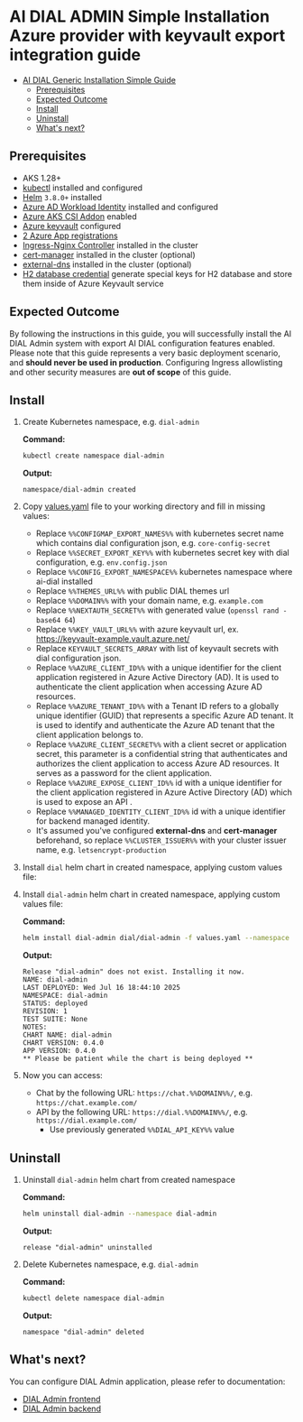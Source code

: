 # AI DIAL ADMIN Simple Installation Azure provider with keyvault export integration guide

- [AI DIAL Generic Installation Simple Guide](#ai-dial-generic-installation-simple-guide)
  - [Prerequisites](#prerequisites)
  - [Expected Outcome](#expected-outcome)
  - [Install](#install)
  - [Uninstall](#uninstall)
  - [What's next?](#whats-next)

## Prerequisites

- AKS 1.28+
- [kubectl](https://kubernetes.io/docs/tasks/tools/#kubectl) installed and configured
- [Helm](https://helm.sh/docs/intro/install/) `3.8.0+` installed
- [Azure AD Workload Identity](https://azure.github.io/azure-workload-identity/docs/introduction.html) installed and configured
- [Azure AKS CSI Addon](https://learn.microsoft.com/en-us/azure/aks/csi-storage-drivers) enabled
- [Azure keyvault](https://learn.microsoft.com/en-us/azure/key-vault/) configured
- [2 Azure App registrations](https://github.com/epam/ai-dial-admin-backend/blob/development/docs/azure_configuration.md)
- [Ingress-Nginx Controller](https://kubernetes.github.io/ingress-nginx/deploy/) installed in the cluster
- [cert-manager](https://cert-manager.io/docs/installation/) installed in the cluster (optional)
- [external-dns](https://github.com/kubernetes-sigs/external-dns) installed in the cluster (optional)
- [H2 database credential](https://github.com/epam/ai-dial-admin-backend/blob/development/secrets-utils/keys_generator.py) generate special keys for H2 database and store them inside of Azure Keyvault service


## Expected Outcome

By following the instructions in this guide, you will successfully install the AI DIAL Admin system with export AI DIAL configuration features enabled.
Please note that this guide represents a very basic deployment scenario, and **should never be used in production**.
Configuring Ingress allowlisting and other security measures are **out of scope** of this guide.

## Install

1. Create Kubernetes namespace, e.g. `dial-admin`

    **Command:**

    ```sh
    kubectl create namespace dial-admin
    ```

    **Output:**

    ```console
    namespace/dial-admin created
    ```

1. Copy [values.yaml](values.yaml) file to your working directory and fill in missing values:
    - Replace `%%CONFIGMAP_EXPORT_NAMES%%` with kubernetes secret name which contains dial configuration json, e.g. `core-config-secret`
    - Replace `%%SECRET_EXPORT_KEY%%` with kubernetes secret key with dial configuration, e.g. `env.config.json`
    - Replace `%%CONFIG_EXPORT_NAMESPACE%%` kubernetes namespace where ai-dial installed
    - Replace `%%THEMES_URL%%` with public DIAL themes url
    - Replace `%%DOMAIN%%` with your domain name, e.g. `example.com`
    - Replace `%%NEXTAUTH_SECRET%%` with generated value (`openssl rand -base64 64`)
    - Replace `%%KEY_VAULT_URL%%` with azure keyvault url, ex. https://keyvault-example.vault.azure.net/ 
    - Replace `KEYVAULT_SECRETS_ARRAY` with list of keyvault secrets with dial configuration json.
    - Replace `%%AZURE_CLIENT_ID%%` with a unique identifier for the client application registered in Azure Active Directory (AD). It is used to authenticate the client application when accessing Azure AD resources.
    - Replace `%%AZURE_TENANT_ID%%` with a Tenant ID refers to a globally unique identifier (GUID) that represents a specific Azure AD tenant. It is used to identify and authenticate the Azure AD tenant that the client application belongs to.
    - Replace `%%AZURE_CLIENT_SECRET%%` with a client secret or application secret, this parameter is a confidential string that authenticates and authorizes the client application to access Azure AD resources. It serves as a password for the client application.
    - Replace `%%AZURE_EXPOSE_CLIENT_ID%%` id with a unique identifier for the client application registered in Azure Active Directory (AD) which is used to expose an API .
    - Replace `%%MANAGED_IDENTITY_CLIENT_ID%%` id with a unique identifier for backend managed identity.
    - It's assumed you've configured **external-dns** and **cert-manager** beforehand, so replace `%%CLUSTER_ISSUER%%` with your cluster issuer name, e.g. `letsencrypt-production`

1. Install `dial` helm chart in created namespace, applying custom values file:

2. Install `dial-admin` helm chart in created namespace, applying custom values file:

    **Command:**

    ```sh
    helm install dial-admin dial/dial-admin -f values.yaml --namespace dial-admin
    ```
    **Output:**

    ```console
    Release "dial-admin" does not exist. Installing it now.
    NAME: dial-admin
    LAST DEPLOYED: Wed Jul 16 18:44:10 2025
    NAMESPACE: dial-admin
    STATUS: deployed
    REVISION: 1
    TEST SUITE: None
    NOTES:
    CHART NAME: dial-admin
    CHART VERSION: 0.4.0
    APP VERSION: 0.4.0
    ** Please be patient while the chart is being deployed **
    ```

3. Now you can access:
    - Chat by the following URL: `https://chat.%%DOMAIN%%/`, e.g. `https://chat.example.com/`
    - API by the following URL: `https://dial.%%DOMAIN%%/`, e.g. `https://dial.example.com/`
      - Use previously generated `%%DIAL_API_KEY%%` value

## Uninstall

1. Uninstall `dial-admin` helm chart from created namespace

    **Command:**

    ```sh
    helm uninstall dial-admin --namespace dial-admin
    ```

    **Output:**

    ```console
    release "dial-admin" uninstalled
    ```

1. Delete Kubernetes namespace, e.g. `dial-admin`

    **Command:**

    ```sh
    kubectl delete namespace dial-admin
    ```

    **Output:**

    ```console
    namespace "dial-admin" deleted
    ```

## What's next?

You can configure DIAL Admin application, please refer to documentation:

- [DIAL Admin frontend](https://github.com/epam/ai-dial-admin-frontend)
- [DIAL Admin backend]((https://github.com/epam/ai-dial-admin-backend))
